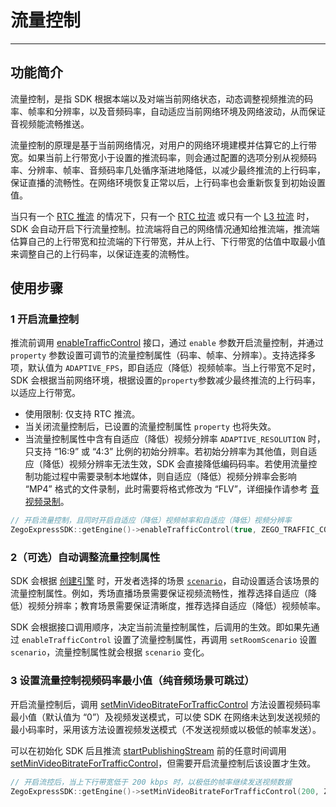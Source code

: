 # 流量控制

---

## 功能简介

流量控制，是指 SDK 根据本端以及对端当前网络状态，动态调整视频推流的码率、帧率和分辨率，以及音频码率，自动适应当前网络环境及网络波动，从而保证音视频能流畅推送。

流量控制的原理是基于当前网络情况，对用户的网络环境建模并估算它的上行带宽。如果当前上行带宽小于设置的推流码率，则会通过配置的选项分别从视频码率、分辨率、帧率、音频码率几处循序渐进地降低，以减少最终推流的上行码率，保证直播的流畅性。在网络环境恢复正常以后，上行码率也会重新恢复到初始设置值。

当只有一个 [RTC 推流](/glossary/term-explanation#rtc-推流) 的情况下，只有一个 [RTC 拉流](/glossary/term-explanation#rtc-推流) 或只有一个 [L3 拉流](/glossary/term-explanation#拉流) 时，SDK 会自动开启下行流量控制。拉流端将自己的网络情况通知给推流端，推流端估算自己的上行带宽和拉流端的下行带宽，并从上行、下行带宽的估值中取最小值来调整自己的上行码率，以保证连麦的流畅性。


## 使用步骤

### 1 开启流量控制

推流前调用 [enableTrafficControl](https://doc-zh.zego.im/article/api?doc=Express_Video_SDK_API~cpp_macos~class~IZegoExpressEngine#enable-traffic-control) 接口，通过 `enable` 参数开启流量控制，并通过 `property` 参数设置可调节的流量控制属性（码率、帧率、分辨率）。支持选择多项，默认值为 `ADAPTIVE_FPS`，即自适应（降低）视频帧率。当上行带宽不足时，SDK 会根据当前网络环境，根据设置的`property`参数减少最终推流的上行码率，以适应上行带宽。

<Warning title="注意">


* 使用限制: 仅支持 RTC 推流。
* 当关闭流量控制后，已设置的流量控制属性 `property` 也将失效。
* 当流量控制属性中含有自适应（降低）视频分辨率 `ADAPTIVE_RESOLUTION` 时，只支持 “16:9” 或 “4:3” 比例的初始分辨率。若初始分辨率为其他值，则自适应（降低）视频分辨率无法生效，SDK 会直接降低编码码率。若使用流量控制功能过程中需要录制本地媒体，则自适应（降低）视频分辨率会影响 “MP4” 格式的文件录制，此时需要将格式修改为 “FLV”，详细操作请参考 [音视频录制](/real-time-video-windows-cpp/other/local-media-recording)。
</Warning>


```cpp
// 开启流量控制，且同时开启自适应（降低）视频帧率和自适应（降低）视频分辨率
ZegoExpressSDK::getEngine()->enableTrafficControl(true, ZEGO_TRAFFIC_CONTROL_PROPERTY_ADAPTIVE_FPS | ZEGO_TRAFFIC_CONTROL_PROPERTY_ADAPTIVE_RESOLUTION);
```

### 2（可选）自动调整流量控制属性

SDK 会根据 [创建引擎](https://doc-zh.zego.im/article/9976#CreateEngine) 时，开发者选择的场景 [`scenario`](https://doc-zh.zego.im/article/16319)，自动设置适合该场景的流量控制属性。例如，秀场直播场景需要保证视频流畅性，推荐选择自适应（降低）视频分辨率；教育场景需要保证清晰度，推荐选择自适应（降低）视频帧率。

<Warning title="注意">


SDK 会根据接口调用顺序，决定当前流量控制属性，后调用的生效。即如果先通过 `enableTrafficControl` 设置了流量控制属性，再调用 `setRoomScenario` 设置 `scenario`，流量控制属性就会根据 `scenario` 变化。
</Warning>

### 3 设置流量控制视频码率最小值（纯音频场景可跳过）

开启流量控制后，调用 [setMinVideoBitrateForTrafficControl](https://doc-zh.zego.im/article/api?doc=Express_Video_SDK_API~cpp_macos~class~IZegoExpressEngine#set-min-video-bitrate-for-traffic-control) 方法设置视频码率最小值（默认值为 “0”）及视频发送模式，可以使 SDK 在网络未达到发送视频的最小码率时，采用该方法设置视频发送模式（不发送视频或以极低的帧率发送）。

<Warning title="注意">


可以在初始化 SDK 后且推流 [startPublishingStream](https://doc-zh.zego.im/article/api?doc=Express_Video_SDK_API~cpp_macos~class~IZegoExpressEngine#start-publishing-stream) 前的任意时间调用 [setMinVideoBitrateForTrafficControl](https://doc-zh.zego.im/article/api?doc=Express_Video_SDK_API~cpp_macos~class~IZegoExpressEngine#set-min-video-bitrate-for-traffic-control)，但需要开启流量控制后该设置才生效。
</Warning>

```cpp
// 开启流控后，当上下行带宽低于 200 kbps 时，以极低的帧率继续发送视频数据
ZegoExpressSDK::getEngine()->setMinVideoBitrateForTrafficControl(200, ZEGO_TRAFFIC_CONTROL_MIN_VIDEO_BITRATE_MODE_ULTRA_LOW_FPS);
```

<Content />